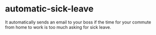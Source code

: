 # automatic-sick-leave
It automatically sends an email to your boss if the time for your commute from home to work is too much asking for sick leave.
